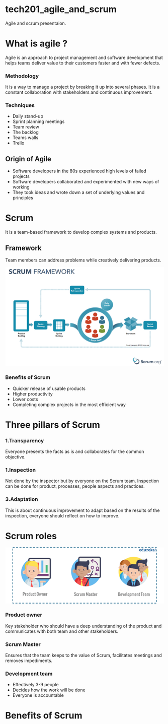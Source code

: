 # tech201_agile_and_scrum
Agile and scrum presentaion.
# What is agile ?

Agile is an approach to project management and software development that helps teams deliver value to their customers faster and with fewer defects.

### Methodology 
It is a way to manage a project by breaking it up into several phases. It is a constant collaboration with stakeholders and continuous improvement.


### Techniques

- Daily stand-up
- Sprint planning meetings
- Team review
- The backlog
- Teams walls
- Trello


## Origin of Agile
- Software developers in the 80s experienced high levels of failed projects
- Software developers collaborated and experimented with new ways of working
- They took ideas and wrote down a set of underlying values and principles

# Scrum
It is a team-based framework to develop complex systems and products.

## Framework

Team members can address problems while creatively delivering products.





![](screen_shot_2021-01-10_at_9.14.17_am%20(1).png)

### Benefits of Scrum
- Quicker release of usable products
- Higher productivity
- Lower costs
- Completing complex projects in the most efficient way

# Three pillars of Scrum

###  1.Transparency
Everyone presents the facts as is and collaborates for the common objective.

### 1.Inspection
Not done by the inspector but by everyone on the Scrum team.
Inspection can be done for product, processes, people aspects and practices.

### 3.Adaptation
This is about continuous improvement to adapt based on the results of the inspection, everyone should reflect on how to improve.

# Scrum roles
![](Scrum-tEAM-min-1-1.png)

### Product owner
Key stakeholder who should have a deep understanding of the product and communicates with both team and other stakeholders.

### Scrum Master 
Ensures that the team keeps to the value of Scrum, facilitates meetings and removes impediments.

### Development team
- Effectively 3-9 people
- Decides how the work will be done 
- Everyone is accountable 



# Benefits of Scrum